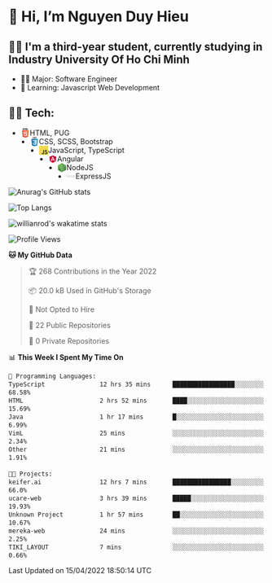 # 👋 Hi, I’m Nguyen Duy Hieu

## 👨‍🎓 I'm a third-year student, currently studying in Industry University Of Ho Chi Minh
- 🐱‍🏍 Major: Software Engineer
- 📗 Learning: Javascript Web Development

## 🧑‍💻 Tech:
- <img align="left" alt="HTML5" width="18px" src="https://raw.githubusercontent.com/github/explore/80688e429a7d4ef2fca1e82350fe8e3517d3494d/topics/html/html.png" /> HTML, PUG
- <img align="left" alt="CSS3" width="18px" src="https://raw.githubusercontent.com/github/explore/80688e429a7d4ef2fca1e82350fe8e3517d3494d/topics/css/css.png" /> CSS, SCSS, Bootstrap
- <img align="left" alt="JavaScript" width="18px" src="https://raw.githubusercontent.com/github/explore/80688e429a7d4ef2fca1e82350fe8e3517d3494d/topics/javascript/javascript.png" /> JavaScript, TypeScript
- <img align="left" alt="Angular" width="18px" src="https://raw.githubusercontent.com/github/explore/80688e429a7d4ef2fca1e82350fe8e3517d3494d/topics/angular/angular.png"> Angular
- <img align="left" alt="Node.js" width="18px" src="https://raw.githubusercontent.com/github/explore/80688e429a7d4ef2fca1e82350fe8e3517d3494d/topics/nodejs/nodejs.png" /> NodeJS
- <img align="left" alt="Expresss.js" width="18px" src="https://raw.githubusercontent.com/github/explore/80688e429a7d4ef2fca1e82350fe8e3517d3494d/topics/express/express.png" /> ExpressJS

![Anurag's GitHub stats](https://github-readme-stats.vercel.app/api?username=hieuduy1751&count_private=true&show_icons=true&theme=dracula)

![Top Langs](https://github-readme-stats.vercel.app/api/top-langs/?username=hieuduy1751&layout=compact&theme=dracula&langs_count=6)

![willianrod's wakatime stats](https://github-readme-stats.vercel.app/api/wakatime?username=@hieuduy1751&theme=dracula&layout=compact&langs_count=6)

<!--START_SECTION:waka-->
![Profile Views](http://img.shields.io/badge/Profile%20Views-16-blue)

**🐱 My GitHub Data** 

> 🏆 268 Contributions in the Year 2022
 > 
> 📦 20.0 kB Used in GitHub's Storage 
 > 
> 🚫 Not Opted to Hire
 > 
> 📜 22 Public Repositories 
 > 
> 🔑 0 Private Repositories  
 > 
📊 **This Week I Spent My Time On** 

```text
💬 Programming Languages: 
TypeScript               12 hrs 35 mins      █████████████████░░░░░░░░   68.58% 
HTML                     2 hrs 52 mins       ████░░░░░░░░░░░░░░░░░░░░░   15.69% 
Java                     1 hr 17 mins        █░░░░░░░░░░░░░░░░░░░░░░░░   6.99% 
VimL                     25 mins             ░░░░░░░░░░░░░░░░░░░░░░░░░   2.34% 
Other                    21 mins             ░░░░░░░░░░░░░░░░░░░░░░░░░   1.91%

🐱‍💻 Projects: 
keifer.ai                12 hrs 7 mins       ████████████████░░░░░░░░░   66.0% 
ucare-web                3 hrs 39 mins       █████░░░░░░░░░░░░░░░░░░░░   19.93% 
Unknown Project          1 hr 57 mins        ██░░░░░░░░░░░░░░░░░░░░░░░   10.67% 
mereka-web               24 mins             ░░░░░░░░░░░░░░░░░░░░░░░░░   2.25% 
TIKI_LAYOUT              7 mins              ░░░░░░░░░░░░░░░░░░░░░░░░░   0.66%

```


 Last Updated on 15/04/2022 18:50:14 UTC
<!--END_SECTION:waka-->
